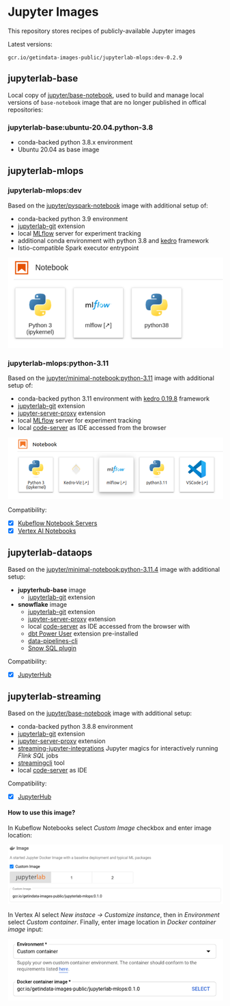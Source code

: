 # Jupyter Images

This repository stores recipes of publicly-available Jupyter images

Latest versions:

```
gcr.io/getindata-images-public/jupyterlab-mlops:dev-0.2.9
```

## jupyterlab-base

Local copy of [jupyter/base-notebook](https://jupyter-docker-stacks.readthedocs.io/en/latest/using/selecting.html#jupyter-base-notebook),
used to build and manage local versions of `base-notebook` image that are no longer published in offical repositories:

### jupyterlab-base:ubuntu-20.04.python-3.8

* conda-backed python 3.8.x environment
* Ubuntu 20.04 as base image

## jupyterlab-mlops

### jupyterlab-mlops:dev

Based on the [jupyter/pyspark-notebook](https://jupyter-docker-stacks.readthedocs.io/en/latest/using/selecting.html#jupyter-pyspark-notebook)
image with additional setup of:

* conda-backed python 3.9 environment
* [jupyterlab-git](https://github.com/jupyterlab/jupyterlab-git) extension
* local [MLflow](https://mlflow.org/) server for experiment tracking
* additional conda environment with python 3.8 and [kedro](https://kedro.readthedocs.io/en/stable/) framework
* Istio-compatible Spark executor entrypoint

![jupyterlab-mlops-launcher](docs/jupyterlab-mlops-launcher.png)

### jupyterlab-mlops:python-3.11

Based on the [jupyter/minimal-notebook:python-3.11](https://jupyter-docker-stacks.readthedocs.io/en/latest/using/selecting.html#jupyter-minimal-notebook)
image with additional setup of:

* conda-backed python 3.11 environment with [kedro 0.19.8](https://docs.kedro.org/en/0.19.8/) framework
* [jupyterlab-git](https://github.com/jupyterlab/jupyterlab-git) extension
* [jupyter-server-proxy](https://jupyter-server-proxy.readthedocs.io) extension
* local [MLflow](https://mlflow.org/) server for experiment tracking
* local [code-server](https://github.com/coder/code-server) as IDE accessed from the browser

![jupyterlab-mlops-launcher](docs/jupyterlab-mlops-launcher-3.11.png)

Compatibility:

- [x] [Kubeflow Notebook Servers](https://www.kubeflow.org/docs/components/notebooks/)
- [x] [Vertex AI Notebooks](https://cloud.google.com/vertex-ai/docs/general/notebooks)

## jupyterlab-dataops

Based on the [jupyter/minimal-notebook:python-3.11.4](https://hub.docker.com/layers/jupyter/minimal-notebook/python-3.11.4/images/sha256-1924d8d0adf9cf3646bf7fa3833a30e47d2b0a17a2b583556b37f015f208f115?context=explore)
image with additional setup:

- **jupyterhub-base** image
  - [jupyterlab-git](https://github.com/jupyterlab/jupyterlab-git) extension
- **snowflake** image
  - [jupyterlab-git](https://github.com/jupyterlab/jupyterlab-git) extension
  - [jupyter-server-proxy](https://jupyter-server-proxy.readthedocs.io) extension
  - local [code-server](https://github.com/coder/code-server) as IDE accessed from the browser with
  - [dbt Power User](https://marketplace.visualstudio.com/items?itemName=innoverio.vscode-dbt-power-user) extension pre-installed
  - [data-pipelines-cli](https://github.com/getindata/data-pipelines-cli)
  - [Snow SQL plugin](https://docs.snowflake.com/en/user-guide/snowsql)

Compatibility:

- [x] [JupyterHub](https://jupyter.org/hub)

## jupyterlab-streaming

Based on the [jupyter/base-notebook](https://jupyter-docker-stacks.readthedocs.io/en/latest/using/selecting.html#jupyter-base-notebook)
image with additional setup:

* conda-backed python 3.8.8 environment
* [jupyterlab-git](https://github.com/jupyterlab/jupyterlab-git) extension
* [jupyter-server-proxy](https://jupyter-server-proxy.readthedocs.io) extension
* [streaming-jupyter-integrations](https://github.com/getindata/streaming-jupyter-integrations) Jupyter magics for interactively running _Flink SQL_ jobs
* [streamingcli](https://github.com/getindata/streaming-cli) tool
* local [code-server](https://github.com/coder/code-server) as IDE

Compatibility:

- [x] [JupyterHub](https://jupyter.org/hub)

#### How to use this image?

In Kubeflow Notebooks select *Custom Image* checkbox and enter image location:

![jupyterlab-mlops-kubeflow](docs/jupyterlab-mlops-kubeflow.png)

In Vertex AI select *New instace -> Customize instance*, then in *Environment* select *Custom container*.
Finally, enter image location in *Docker container image* input:

![jupyterlab-mlops-vertexai](docs/jupyterlab-mlops-vertexai.png)
